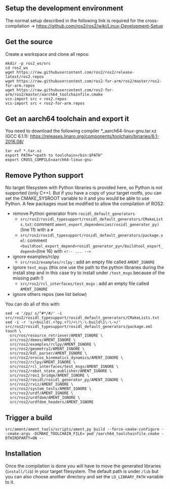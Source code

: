 ## Setup the development environment
The normal setup described in the following link is required for the cross-compilation -> https://github.com/ros2/ros2/wiki/Linux-Development-Setup

## Get the source
Create a workspace and clone all repos:

```
mkdir -p ros2_ws/src
cd ros2_ws
wget https://raw.githubusercontent.com/ros2/ros2/release-latest/ros2.repos
wget https://raw.githubusercontent.com/ros2-for-arm/ros2/master/ros2-for-arm.repos
wget https://raw.githubusercontent.com/ros2-for-arm/ros2/master/aarch64_toolchainfile.cmake
vcs-import src < ros2.repos 
vcs-import src < ros2-for-arm.repos
```

## Get an aarch64 toolchain and export it
You need to download the following compiler *_aarch64-linux-gnu.tar.xz (GCC 6.1.1): 
https://releases.linaro.org/components/toolchain/binaries/6.1-2016.08/

```
tar xvf *.tar.xz
export PATH="<path to toolchain>/bin:$PATH"
export CROSS_COMPILE=aarch64-linux-gnu-
```

## Remove Python support
No target filesystem with Python libraries is provided here, so Python is not supported (only C++). But if you have a copy of your target rootfs, you can set the CMAKE_SYSROOT variable to it and you would be able to use Python. 
A few packages must be modified to allow the compilation of ROS2:
- remove Python generator from `rosidl_default_generators`
	- `src/ros2/rosidl_typesupport/rosidl_default_generators/CMakeLists.txt`: comment `ament_export_dependencies(rosidl_generator_py)` (line 11) with a `#`
	- `src/ros2/rosidl_typesupport/rosidl_default_generators/package.xml`: comment `<buildtool_export_depend>rosidl_generator_py</buildtool_export_depend>`(line 16) with `<!-- ... -->`
- ignore examples/rclpy
	- `src/ros2/examples/rclpy` : add an empty file called `AMENT_IGNORE`
- ignore `test_msgs` (this one use the path to the python libraries during the install step and in this case try to install under `/test_msgs` because of the missing path !)
	- `src/ros2/rcl_interfaces/test_msgs` : add an empty file called `AMENT_IGNORE`
- ignore others repos (see list below)

You can do all of this with:

```
sed -e '/py/ s/^#*/#/' -i src/ros2/rosidl_typesupport/rosidl_default_generators/CMakeLists.txt
sed -i -r 's/<build(.+?py.+?)/<\!\-\-build\1\-\->/' src/ros2/rosidl_typesupport/rosidl_default_generators/package.xml
touch \
  src/ros/resource_retriever/AMENT_IGNORE \
  src/ros2/demos/AMENT_IGNORE \
  src/ros2/examples/rclpy/AMENT_IGNORE \
  src/ros2/geometry2/AMENT_IGNORE \
  src/ros2/kdl_parser/AMENT_IGNORE \
  src/ros2/orocos_kinematics_dynamics/AMENT_IGNORE \
  src/ros2/rclpy/AMENT_IGNORE \
  src/ros2/rcl_interfaces/test_msgs/AMENT_IGNORE \
  src/ros2/robot_state_publisher/AMENT_IGNORE \
  src/ros2/ros1_bridge/AMENT_IGNORE \
  src/ros2/rosidl/rosidl_generator_py/AMENT_IGNORE \
  src/ros2/rviz/AMENT_IGNORE \
  src/ros2/system_tests/AMENT_IGNORE \
  src/ros2/urdf/AMENT_IGNORE \
  src/ros2/urdfdom/AMENT_IGNORE \
  src/ros2/urdfdom_headers/AMENT_IGNORE
```

## Trigger a build
```
src/ament/ament_tools/scripts/ament.py build --force-cmake-configure --cmake-args -DCMAKE_TOOLCHAIN_FILE=`pwd`/aarch64_toolchainfile.cmake -DTHIRDPARTY=ON --
```

## Installation
Once the compilation is done you will have to move the generated libraries (`install/lib`) in your target filesystem.
The default path is under `/lib` but you can also choose another directory and set the `LD_LIBRARY_PATH` variable to it.